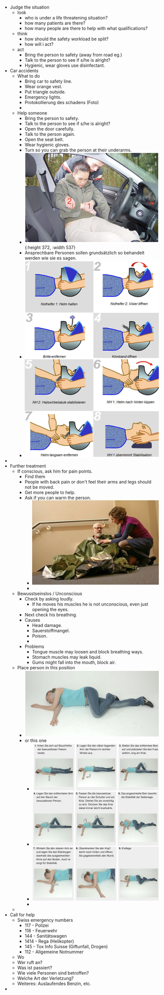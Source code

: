 - Judge the situation
	- look
		- who is under a life threatening situation?
		- how many patients are there?
		- how many people are there to help with what qualifications?
	- think
		- how should the safety workload be split?
		- how will i act?
	- act
		- Bring the person to safety (away from road eg.)
		- Talk to the person to see if s/he is alright?
		- Hygienic, wear gloves use disinfectant.
- Car accidents
	- What to do
		- Bring car to safety line.
		- Wear orange vest.
		- Put triangle outside.
		- Emergency lights.
		- Protokollierung des schadens (Foto)
		-
	- Help someone
		- Bring the person to safety.
		- Talk to the person to see if s/he is alright?
		- Open the door carefully.
		- Talk to the person again.
		- Open the seat belt.
		- Wear hygienic gloves.
		- Turn so you can grab the person at their underarms.
		- ![image.png](../assets/image_1676214438529_0.png){:height 372, :width 537}
		- Ansprechbare Personen sollen grundsätzlich so behandelt werden wie sie es sagen.
		- ![image.png](../assets/image_1676215187082_0.png)
		- ![image.png](../assets/image_1676215248160_0.png)
-
- Further treatment
	- If conscious, ask him for pain points.
		- Find them
		- People with back pain or don't feel their arms and legs should not be moved.
		- Get more people to help.
		- Ask if you can warm the person.
			- ![image.png](../assets/image_1676398060301_0.png)
			-
	- Bewusstseinslos / Unconscious
		- Check by asking loudly.
			- If he moves his muscles he is not unconscious, even just opening the eyes.
		- Next check his breathing.
		- Causes
			- Head damage.
			- Sauerstoffmangel.
			- Poison.
			-
		- Problems
			- Tongue muscle may loosen and block breathing ways.
			- Stomach muscles may leak liquid.
			- Gums might fall into the mouth, block air.
	- Place person in this position
		- ![image.png](../assets/image_1676397732491_0.png)
		- or this one
			- ![image.png](../assets/image_1676399390131_0.png)
			- ![image.png](../assets/image_1676399416523_0.png)
			- ![image.png](../assets/image_1676399514432_0.png)
			-
	-
- Call for help
	- Swiss emergency numbers
		- 117 - Polizei
		- 118 - Feuerwehr
		- 144 - Sanitätswagen
		- 1414 - Rega (Helikopter)
		- 145 - Tox Info Suisse (Giftunfall, Drogen)
		- 112 - Allgemeine Notnummer
	- Wo
	- Wer ruft an?
	- Was ist passiert?
	- Wie viele Personen sind betroffen?
	- Welche Art der Verletzung?
	- Weiteres: Auslaufendes Benzin, etc.
-